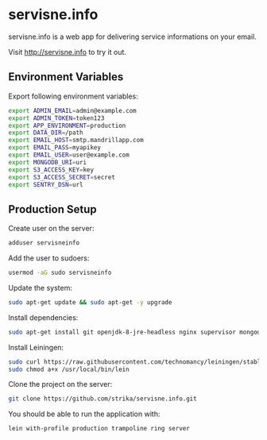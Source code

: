 # servisne.info

servisne.info is a web app for delivering service informations on your email.

Visit http://servisne.info to try it out.

## Environment Variables

Export following environment variables:

```bash
export ADMIN_EMAIL=admin@example.com
export ADMIN_TOKEN=token123
export APP_ENVIRONMENT=production
export DATA_DIR=/path
export EMAIL_HOST=smtp.mandrillapp.com
export EMAIL_PASS=myapikey
export EMAIL_USER=user@example.com
export MONGODB_URI=uri
export S3_ACCESS_KEY=key
export S3_ACCESS_SECRET=secret
export SENTRY_DSN=url
```

## Production Setup

Create user on the server:

```bash
adduser servisneinfo
```

Add the user to sudoers:

```bash
usermod -aG sudo servisneinfo
```

Update the system:

```bash
sudo apt-get update && sudo apt-get -y upgrade
```

Install dependencies:

```bash
sudo apt-get install git openjdk-8-jre-headless nginx supervisor mongodb-server
```

Install Leiningen:

```bash
sudo curl https://raw.githubusercontent.com/technomancy/leiningen/stable/bin/lein -o /usr/local/bin/lein
sudo chmod a+x /usr/local/bin/lein
```

Clone the project on the server:

```bash
git clone https://github.com/strika/servisne.info.git
```

You should be able to run the application with:

```bash
lein with-profile production trampoline ring server
```

